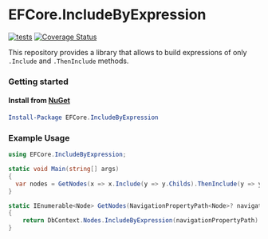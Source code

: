# EFCore.IncludeByExpression
[![tests](https://github.com/Hau-Hau/EFCore.IncludeByExpression/actions/workflows/tests.yml/badge.svg)](https://github.com/Hau-Hau/EFCore.IncludeByExpression/actions/workflows/tests.yml)
[![Coverage Status](https://coveralls.io/repos/github/Hau-Hau/EFCore.IncludeByExpression/badge.svg)](https://coveralls.io/github/Hau-Hau/EFCore.IncludeByExpression)


This repository provides a library that allows to build expressions of only `.Include` and `.ThenInclude` methods.

### Getting started

#### Install from [NuGet](https://www.nuget.org/packages/EFCore.IncludeByExpression)

```powershell
Install-Package EFCore.IncludeByExpression  
```

### Example Usage
```csharp
using EFCore.IncludeByExpression;

static void Main(string[] args)
{
  var nodes = GetNodes(x => x.Include(y => y.Childs).ThenInclude(y => y.Parent));
}

static IEnumerable<Node> GetNodes(NavigationPropertyPath<Node>? navigationPropertyPath = null)
{
    return DbContext.Nodes.IncludeByExpression(navigationPropertyPath).ToList();
}
```
